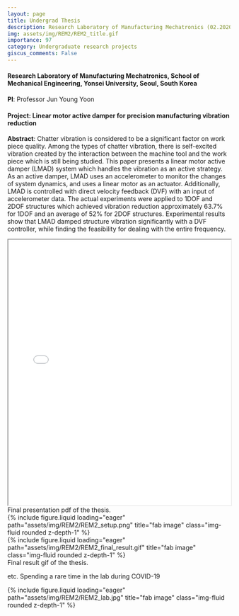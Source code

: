 ```yaml
---
layout: page
title: Undergrad Thesis
description: Research Laboratory of Manufacturing Mechatronics (02.2020-06.2020), Yonsei University, Seoul, South Korea
img: assets/img/REM2/REM2_title.gif
importance: 97
category: Undergraduate research projects
giscus_comments: False
---
```


#### **Research Laboratory of Manufacturing Mechatronics**, School of Mechanical Engineering, Yonsei University, Seoul, South Korea

**PI**: Professor Jun Young Yoon

#### **Project**: **Linear motor active damper for precision manufacturing vibration reduction**

**Abstract**: Chatter vibration is considered to be a significant factor on work piece quality. Among the types of chatter vibration, there is self-excited vibration created by the interaction between the machine tool and the work piece which is still being studied. This paper presents a linear motor active damper (LMAD) system which handles the vibration as an active strategy. As an active damper, LMAD uses an accelerometer to monitor the changes of system dynamics, and uses a linear motor as an actuator. Additionally, LMAD is controlled with direct velocity feedback (DVF) with an input of accelerometer data. The actual experiments were applied to 1DOF and 2DOF structures which achieved vibration reduction approximately 63.7% for 1DOF and an average of 52% for 2DOF structures. Experimental results show that LMAD damped structure vibration significantly with a DVF controller, while finding the feasibility for dealing with the entire frequency.


<iframe src="/assets/img/REM2/REM2_final_ppt.pdf" width="100%" height="600px">
    This browser does not support PDFs. Please download the PDF to view it: <a href="/assets/img/REM2/REM2_final_ppt.pdf">Download PDF</a>.
</iframe>
<div class="caption">
    Final presentation pdf of the thesis.
</div>

<div class="row">
    <div class="col-sm mt-3 mt-md-0">
        {% include figure.liquid loading="eager" path="assets/img/REM2/REM2_setup.png" title="fab image" class="img-fluid rounded z-depth-1" %}
    </div>
</div>

<div class="row">
    <div class="col-sm mt-3 mt-md-0">
        {% include figure.liquid loading="eager" path="assets/img/REM2/REM2_final_result.gif" title="fab image" class="img-fluid rounded z-depth-1" %}
    </div>
</div>
<div class="caption">
    Final result gif of the thesis.
</div>



etc. Spending a rare time in the lab during COVID-19
<div class="row">
    <div class="col-sm mt-3 mt-md-0">
        {% include figure.liquid loading="eager" path="assets/img/REM2/REM2_lab.jpg" title="fab image" class="img-fluid rounded z-depth-1" %}
    </div>
</div>
